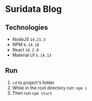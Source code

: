 # Suridata Blog
## Technologies
- NodeJS `14.21.3`
- NPM `6.14.18`
- React `18.2.0`
- Material UI `5.14.13`

## Run
1. `cd` to project's folder
2. While in the root directory run: `npm i`
3. Then run `npm start`